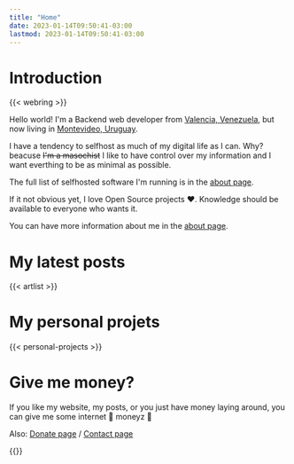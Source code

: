 ```yaml
---
title: "Home"
date: 2023-01-14T09:50:41-03:00
lastmod: 2023-01-14T09:50:41-03:00
---
```


# Introduction

{{< webring >}}

Hello world! I'm a Backend web developer from [Valencia, Venezuela](https://www.openstreetmap.org/relation/272745), but now living in [Montevideo, Uruguay](https://www.openstreetmap.org/relation/2929054).

I have a tendency to selfhost as much of my digital life as I can. Why? beacuse ~~I'm a masochist~~ I like to have control over my information and I want everthing to be as minimal as possible.

The full list of selfhosted software I'm running is in the [about page](/about).

If it not obvious yet, I love Open Source projects ❤️. Knowledge should be available to everyone who wants
it.

You can have more information about me in the [about page](/about).

# My latest posts <a class="soc" target="_blank" href="/index.xml" title="fas fa-rss"><i class="fas fa-rss" aria-hidden="true"></i></a>

{{< artlist >}}

# My personal projets

{{< personal-projects >}}

# Give me money?

If you like my website, my posts, or you just have money laying around, you can give me some internet 🤑 moneyz 💸

Also: [Donate page](/donate) / [Contact page](/contact)

{{<crypto>}}
